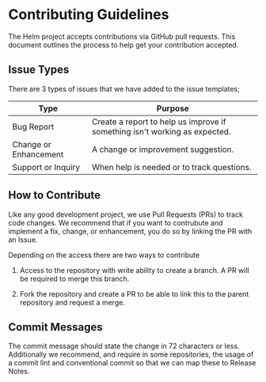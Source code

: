 # Contributing Guidelines

The Helm project accepts contributions via GitHub pull requests. This document outlines the process to help get your contribution accepted.

## Issue Types

There are 3 types of issues that we have added to the issue templates;

| Type                  | Purpose                                                                    |
| --------------------- | -------------------------------------------------------------------------- |
| Bug Report            | Create a report to help us improve if something isn't working as expected. |
| Change or Enhancement | A change or improvement suggestion.                                        |
| Support or Inquiry    | When help is needed or to track questions.                                 |

## How to Contribute

Like any good development project, we use Pull Requests (PRs) to track code changes. We recommend that if you want to contrubute and implement a fix, change, or enhancement, you do so by linking the PR with an Issue.

Depending on the access there are two ways to contribute

1. Access to the repository with write ability to create a branch. A PR will be required to merge this branch.

2. Fork the repository and create a PR to be able to link this to the parent repository and request a merge.

## Commit Messages

The commit message should state the change in 72 characters or less. Additionally we recommend, and require in some repositories, the usage of a commit lint and conventional commit so that we can map these to Release Notes.
